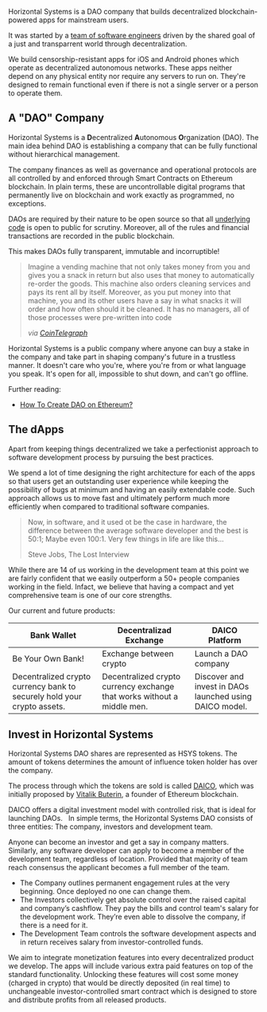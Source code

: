 
Horizontal Systems is a DAO company that builds decentralized blockchain-powered apps for mainstream users.

It was started by a [team of software engineers](https://github.com/orgs/horizontalsystems/people) driven by the shared goal of a just and transparrent world through decentralization.

We build censorship-resistant apps for iOS and Android phones which operate as decentralized autonomous networks. These apps neither depend on any physical entity nor require any servers to run on. They're designed to remain functional even if there is not a single server or a person to operate them.

## A "DAO" Company 

Horizontal Systems is a **D**ecentralized **A**utonomous **O**rganization (DAO). The main idea behind DAO is establishing a company that can be fully functional without hierarchical management.

The company finances as well as governance and operational protocols are all controlled by and enforced through Smart Contracts on Ethereum blockchain. In plain terms, these are uncontrollable digital programs that permanently live on blockchain and work exactly as programmed, no exceptions.

DAOs are required by their nature to be open source so that all [underlying code](https://github.com/orgs/horizontalsystems/) is open to public for scrutiny. Moreover, all of the rules and financial transactions are recorded in the public blockchain. 

This makes DAOs fully transparent, immutable and incorruptible!

> Imagine a vending machine that not only takes money from you and gives you a snack in return but also uses that money to automatically re-order the goods. This machine also orders cleaning services and pays its rent all by itself. Moreover, as you put money into that machine, you and its other users have a say in what snacks it will order and how often should it be cleaned. It has no managers, all of those processes were pre-written into code 
>
> _via [CoinTelegraph](https://cointelegraph.com/ethereum-for-beginners/what-is-dao#how-daos-work)_

Horizontal Systems is a public company where anyone can buy a stake in the company and take part in shaping company's future in a trustless manner. It doesn't care who you're, where you're from or what language you speak. It's open for all, impossible to shut down, and can't go offline. 


Further reading:

- [How To Create DAO on Ethereum?](https://www.ethereum.org/dao)


## The dApps

Apart from keeping things decentralized we take a perfectionist approach to software development process by pursuing the best practices. 

We spend a lot of time designing the right architecture for each of the apps so that users get an outstanding user experience while keeping the possibility of bugs at minimum and having an easily extendable code. Such approach allows us to move fast and ultimately perform much more efficiently when compared to traditional software companies.

> Now, in software, and it used ot be the case in hardware, the difference between the average software developer and the best is 50:1; Maybe even 100:1. Very few things in life are like this...
>
> Steve Jobs, The Lost Interview

While there are 14 of us working in the development team at this point we are fairly confident that we easily outperform a 50+ people companies working in the field. Infact, we believe that having a compact and yet comprehensive team is one of our core strengths.

Our current and future products:

Bank Wallet | Decentralizad Exchange | DAICO Platform
------------ | ------------- | -------------
Be Your Own Bank! | Exchange between crypto | Launch a DAO company
Decentralized crypto currency bank to securely hold your crypto assets. | Decentralized crypto currency exchange that works without a middle men. | Discover and invest in DAOs launched using DAICO model.


## Invest in Horizontal Systems

Horizontal Systems DAO shares are represented as HSYS tokens. The amount of tokens determines the amount of influence token holder has over the company.

The process through which the tokens are sold is called [DAICO](https://cointelegraph.com/explained/what-is-a-daico-explained), which was initially proposed by [Vitalik Buterin](https://en.wikipedia.org/wiki/Vitalik_Buterin), a founder of Ethereum blockchain. 

DAICO offers a digital investment model with controlled risk, that is ideal for launching DAOs.   In simple terms, the Horizontal Systems DAO consists of three entities: The company, investors and development team.   

Anyone can become an investor and get a say in company matters. Similarly, any software developer can apply to become a member of the development team, regardless of location. Provided that majority of team reach consensus the applicant becomes a full member of the team.  

- The Company outlines permanent engagement rules at the very beginning. Once deployed no one can change them.
- The Investors collectively get absolute control over the raised capital and company’s cashflow. They pay the bills and control team's salary for the development work. They’re even able to dissolve the company, if there is a need for it.  
- The Development Team controls the software development aspects and in return receives salary from investor-controlled funds.

We aim to integrate monetization features into every decentralized product we develop. The apps will include various extra paid features on top of the standard functionality. Unlocking these features will cost some money (charged in crypto) that would be directly deposited (in real time) to unchangeable investor-controlled smart contract which is designed to store and distribute profits from all released products. 

